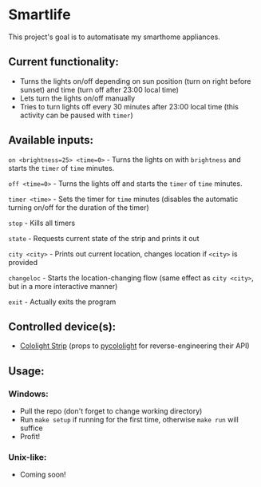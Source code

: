 # Smartlife
This project's goal is to automatisate my smarthome appliances.

Current functionality:
---
- Turns the lights on/off depending on sun position (turn on right before sunset) and time (turn off after 23:00 local time)
- Lets turn the lights on/off manually
- Tries to turn lights off every 30 minutes after 23:00 local time (this activity can be paused with `timer`)

Available inputs:
---
`on <brightness=25> <time=0>` - Turns the lights on with `brightness` and starts the `timer` of `time` minutes.

`off <time=0>` - Turns the lights off and starts the `timer` of `time` minutes.

`timer <time>` - Sets the timer for `time` minutes (disables the automatic turning on/off for the duration of the timer)

`stop` - Kills all timers

`state` - Requests current state of the strip and prints it out

`city <city>` - Prints out current location, changes location if `<city>` is provided

`changeloc` - Starts the location-changing flow (same effect as `city <city>`, but in a more interactive manner)

`exit` - Actually exits the program

Controlled device(s):
---
- [Cololight Strip](https://cololight.de/products/cololight-strip?variant=32881788387392) (props to [pycololight](https://github.com/BazaJayGee66/pycololight) for reverse-engineering their API)

Usage:
---
### Windows:
- Pull the repo (don't forget to change working directory)
- Run `make setup` if running for the first time, otherwise `make run` will suffice
- Profit!

### Unix-like:
- Coming soon!
